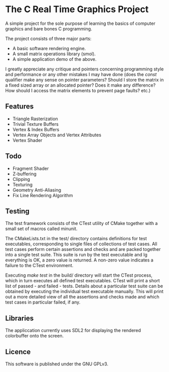 # The C Real Time Graphics Project

A simple project for the sole purpose of learning the basics of computer graphics and bare bones C programming.

The project consists of three major parts:
* A basic software rendering engine.
* A small matrix operations library (smol).
* A simple application demo of the above.

I greatly appreciate any critique and pointers concerning programming style and performance or any other mistakes I may have done (does the _const_ qualifier make any sense on pointer parameters? Should I store the matrix in a fixed sized array or an allocated pointer? Does it make any difference? How should I access the matrix elements to prevent page faults? etc.)

## Features
* Triangle Rasterization
* Trivial Texture Buffers
* Vertex & Index Buffers
* Vertex Array Objects and Vertex Attributes
* Vertex Shader

## Todo
* Fragment Shader
* Z-buffering
* Clipping
* Texturing
* Geometry Anti-Aliasing
* Fix Line Rendering Algorithm

## Testing
The test framework consists of the CTest utility of CMake together with a small set of macros called minunit. 

The CMakeLists.txt in the test/ directory contains definitions for test executables, corresponding to single files of collections of test cases. All test cases perform certain assertions and checks and are packed together into a single test suite. This suite is run by the test executable and Ig everything is OK, a zero value is returned. A non-zero value indicates a failure to the CTest environment.

Executing _make test_ in the build/ directory will start the CTest process, which in turn executes all defined test executables. CTest will print a short list of passed - and failed - tests. Details about a particular test suite can be obtained by executing the individual test executable manually. This will print out a more detailed view of all the assertions and checks made and which test cases in particular failed, if any.

## Libraries
The appliccation currently uses SDL2 for displaying the rendered colorbuffer onto the screen.

## Licence
This software is published under the GNU GPLv3.
